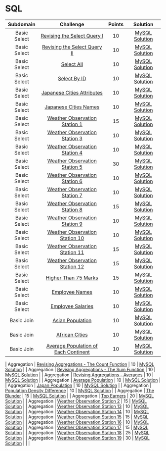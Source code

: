 # SQL

|  Subdomain   |                                                     Challenge                                                      | Points |                                                                    Solution                                                                    |
| :----------: | :----------------------------------------------------------------------------------------------------------------: | :----: | :--------------------------------------------------------------------------------------------------------------------------------------------: |
| Basic Select |           [Revising the Select Query I](https://www.hackerrank.com/challenges/revising-the-select-query)           |   10   |    [MySQL Solution](https://github.com/GK-CPP/SQL/blob/master/HackerRank_solutions/Basic%20Select/Revising%20the%20Select%20Query%20I.sql)     |
| Basic Select |         [Revising the Select Query II](https://www.hackerrank.com/challenges/revising-the-select-query-2)          |   10   |    [MySQL Solution](https://github.com/GK-CPP/SQL/blob/master/HackerRank_solutions/Basic%20Select/Revising%20the%20Select%20Query%20II.sql)    |
| Basic Select |                         [Select All](https://www.hackerrank.com/challenges/select-all-sql)                         |   10   |                [MySQL Solution](https://github.com/GK-CPP/SQL/blob/master/HackerRank_solutions/Basic%20Select/Select%20All.sql)                |
| Basic Select |                         [Select By ID](https://www.hackerrank.com/challenges/select-by-id)                         |   10   |              [MySQL Solution](https://github.com/GK-CPP/SQL/blob/master/HackerRank_solutions/Basic%20Select/Select%20By%20ID.sql)              |
| Basic Select |           [Japanese Cities Attributes](https://www.hackerrank.com/challenges/japanese-cities-attributes)           |   10   |       [MySQL Solution](https://github.com/GK-CPP/SQL/blob/master/HackerRank_solutions/Basic%20Select/Japanese%20Cities%20Attributes.sql)       |
| Basic Select |                [Japanese Cities Names](https://www.hackerrank.com/challenges/japanese-cities-names)                |   10   |         [MySQL Solution](https://github.com/GK-CPP/SQL/blob/master/HackerRank_solutions/Basic%20Select/Japanese%20Cities%20Names.sql)          |
| Basic Select |        [Weather Observation Station 1](https://www.hackerrank.com/challenges/weather-observation-station-1)        |   15   |    [MySQL Solution](https://github.com/GK-CPP/SQL/blob/master/HackerRank_solutions/Basic%20Select/Weather%20Observation%20Station%201.sql)     |
| Basic Select |        [Weather Observation Station 3](https://www.hackerrank.com/challenges/weather-observation-station-3)        |   10   |    [MySQL Solution](https://github.com/GK-CPP/SQL/blob/master/HackerRank_solutions/Basic%20Select/Weather%20Observation%20Station%203.sql)     |
| Basic Select |        [Weather Observation Station 4](https://www.hackerrank.com/challenges/weather-observation-station-4)        |   10   |    [MySQL Solution](https://github.com/GK-CPP/SQL/blob/master/HackerRank_solutions/Basic%20Select/Weather%20Observation%20Station%204.sql)     |
| Basic Select |        [Weather Observation Station 5](https://www.hackerrank.com/challenges/weather-observation-station-5)        |   30   |    [MySQL Solution](https://github.com/GK-CPP/SQL/blob/master/HackerRank_solutions/Basic%20Select/Weather%20Observation%20Station%205.sql)     |
| Basic Select |        [Weather Observation Station 6](https://www.hackerrank.com/challenges/weather-observation-station-6)        |   10   |    [MySQL Solution](https://github.com/GK-CPP/SQL/blob/master/HackerRank_solutions/Basic%20Select/Weather%20Observation%20Station%206.sql)     |
| Basic Select |        [Weather Observation Station 7](https://www.hackerrank.com/challenges/weather-observation-station-7)        |   10   |    [MySQL Solution](https://github.com/GK-CPP/SQL/blob/master/HackerRank_solutions/Basic%20Select/Weather%20Observation%20Station%207.sql)     |
| Basic Select |        [Weather Observation Station 8](https://www.hackerrank.com/challenges/weather-observation-station-8)        |   15   |    [MySQL Solution](https://github.com/GK-CPP/SQL/blob/master/HackerRank_solutions/Basic%20Select/Weather%20Observation%20Station%208.sql)     |
| Basic Select |        [Weather Observation Station 9](https://www.hackerrank.com/challenges/weather-observation-station-9)        |   10   |    [MySQL Solution](https://github.com/GK-CPP/SQL/blob/master/HackerRank_solutions/Basic%20Select/Weather%20Observation%20Station%209.sql)     |
| Basic Select |       [Weather Observation Station 10](https://www.hackerrank.com/challenges/weather-observation-station-10)       |   10   |    [MySQL Solution](https://github.com/GK-CPP/SQL/blob/master/HackerRank_solutions/Basic%20Select/Weather%20Observation%20Station%2010.sql)    |
| Basic Select |       [Weather Observation Station 11](https://www.hackerrank.com/challenges/weather-observation-station-11)       |   15   |    [MySQL Solution](https://github.com/GK-CPP/SQL/blob/master/HackerRank_solutions/Basic%20Select/Weather%20Observation%20Station%2011.sql)    |
| Basic Select |       [Weather Observation Station 12](https://www.hackerrank.com/challenges/weather-observation-station-12)       |   15   |    [MySQL Solution](https://github.com/GK-CPP/SQL/blob/master/HackerRank_solutions/Basic%20Select/Weather%20Observation%20Station%2012.sql)    |
| Basic Select |                  [Higher Than 75 Marks](https://www.hackerrank.com/challenges/more-than-75-marks)                  |   15   |         [MySQL Solution](https://github.com/GK-CPP/SQL/blob/master/HackerRank_solutions/Basic%20Select/Higher%20Than%2075%20Marks.sql)         |
| Basic Select |                     [Employee Names](https://www.hackerrank.com/challenges/name-of-employees)                      |   10   |            [MySQL Solution](https://github.com/RodneyShag/HackerRank_solutions/blob/master/SQL/Basic%20Select/Employee%20Names.sql)            |
| Basic Select |                   [Employee Salaries](https://www.hackerrank.com/challenges/salary-of-employees)                   |   10   |            [MySQL Solution](https://github.com/GK-CPP/SQL/blob/master/HackerRank_solutions/Basic%20Select/Employee%20Salaries.sql)             |
|  Basic Join  |                     [Asian Population](https://www.hackerrank.com/challenges/asian-population)                     |   10   |              [MySQL Solution](https://github.com/GK-CPP/SQL/blob/master/HackerRank_solutions/Basic%20Join/Asian%20Population.sql)              |
|  Basic Join  |                       [African Cities](https://www.hackerrank.com/challenges/african-cities)                       |   10   |               [MySQL Solution](https://github.com/GK-CPP/SQL/blob/master/HackerRank_solutions/Basic%20Join/African%20Cities.sql)               |
|  Basic Join  | [Average Population of Each Continent](https://www.hackerrank.com/challenges/average-population-of-each-continent) |   10   | [MySQL Solution](https://github.com/GK-CPP/SQL/blob/master/HackerRank_solutions/Basic%20Join/Average%20Population%20of%20Each%20Continent.sql) |

| Aggregation | [Revising Aggregations - The Count Function](https://www.hackerrank.com/challenges/revising-aggregations-the-count-function) | 10 | [MySQL Solution](https://github.com/GK-CPP/SQL/blob/master/HackerRank_solutions/Aggregation/Revising%20Aggregations%20-%20The%20Count%20Function.sql) |
| Aggregation | [Revising Aggregations - The Sum Function](https://www.hackerrank.com/challenges/revising-aggregations-sum) | 10 | [MySQL Solution](https://github.com/GK-CPP/SQL/blob/master/HackerRank_solutions/Aggregation/Revising%20Aggregations%20-%20The%20Sum%20Function.sql) |
| Aggregation | [Revising Aggregations - Averages](https://www.hackerrank.com/challenges/revising-aggregations-the-average-function) | 10 | [MySQL Solution](https://github.com/GK-CPP/SQL/blob/master/HackerRank_solutions/Aggregation/Revising%20Aggregations%20-%20Averages.sql) |
| Aggregation | [Average Population](https://www.hackerrank.com/challenges/average-population) | 10 | [MySQL Solution](https://github.com/GK-CPP/SQL/blob/master/HackerRank_solutions/Aggregation/Average%20Population.sql) |
| Aggregation | [Japan Population](https://www.hackerrank.com/challenges/japan-population) | 10 | [MySQL Solution](https://github.com/GK-CPP/SQL/blob/master/HackerRank_solutions/Aggregation/Japan%20Population.sql) |
| Aggregation | [Population Density Difference](https://www.hackerrank.com/challenges/population-density-difference) | 10 | [MySQL Solution](https://github.com/GK-CPP/SQL/blob/master/HackerRank_solutions/Aggregation/Population%20Density%20Difference.sql) |
| Aggregation | [The Blunder](https://www.hackerrank.com/challenges/the-blunder) | 15 | [MySQL Solution](https://github.com/GK-CPP/SQL/blob/master/HackerRank_solutions/Aggregation/The%20Blunder.sql) |
| Aggregation | [Top Earners](https://www.hackerrank.com/challenges/earnings-of-employees) | 20 | [MySQL Solution](https://github.com/GK-CPP/SQL/blob/master/HackerRank_solutions/Aggregation/Top%20Earners.sql) |
| Aggregation | [Weather Observation Station 2](https://www.hackerrank.com/challenges/weather-observation-station-2) | 15 | [MySQL Solution](https://github.com/GK-CPP/SQL/blob/master/HackerRank_solutions/Aggregation/Weather%20Observation%20Station%202.sql) |
| Aggregation | [Weather Observation Station 13](https://www.hackerrank.com/challenges/weather-observation-station-13) | 10 | [MySQL Solution](https://github.com/GK-CPP/SQL/blob/master/HackerRank_solutions/Aggregation/Weather%20Observation%20Station%2013.sql) |
| Aggregation | [Weather Observation Station 14](https://www.hackerrank.com/challenges/weather-observation-station-14) | 10 | [MySQL Solution](https://github.com/GK-CPP/SQL/blob/master/HackerRank_solutions/Aggregation/Weather%20Observation%20Station%2014.sql) |
| Aggregation | [Weather Observation Station 15](https://www.hackerrank.com/challenges/weather-observation-station-15) | 15 | [MySQL Solution](https://github.com/GK-CPP/SQL/blob/master/HackerRank_solutions/Aggregation/Weather%20Observation%20Station%2015.sql) |
| Aggregation | [Weather Observation Station 16](https://www.hackerrank.com/challenges/weather-observation-station-16) | 10 | [MySQL Solution](https://github.com/GK-CPP/SQL/blob/master/HackerRank_solutions/Aggregation/Weather%20Observation%20Station%2016.sql) |
| Aggregation | [Weather Observation Station 17](https://www.hackerrank.com/challenges/weather-observation-station-17) | 15 | [MySQL Solution](https://github.com/GK-CPP/SQL/blob/master/HackerRank_solutions/Aggregation/Weather%20Observation%20Station%2017.sql) |
| Aggregation | [Weather Observation Station 18](https://www.hackerrank.com/challenges/weather-observation-station-18) | 25 | [MySQL Solution](https://github.com/GK-CPP/SQL/blob/master/HackerRank_solutions/Aggregation/Weather%20Observation%20Station%2018.sql) |
| Aggregation | [Weather Observation Station 19](https://www.hackerrank.com/challenges/weather-observation-station-19) | 30 | [MySQL Solution](https://github.com/GK-CPP/SQL/blob/master/HackerRank_solutions/Aggregation/Weather%20Observation%20Station%2019.sql) |
| |
